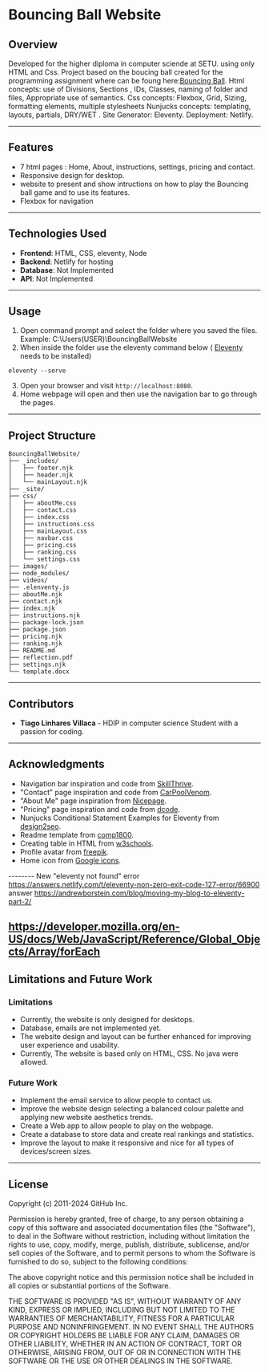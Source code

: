 
# Bouncing Ball Website

## Overview
Developed for the higher diploma in computer sciende at SETU. using only HTML and Css.
Project based on the boucing ball created for the programming assignment where can be foung here:[Bouncing Ball](https://github.com/villaca13/BouncingBall).
Html concepts: use of Divisions, Sections , IDs, Classes, naming of folder and files, Appropriate use of semantics.
Css concepts: Flexbox, Grid, Sizing, formatting elements, multiple stylesheets
Nunjucks concepts: templating, layouts, partials, DRY/WET . 
Site Generator: Eleventy. 
Deployment: Netlify.

---

## Features
- 7 html pages :  Home, About, instructions, settings, pricing and contact. 
- Responsive design for desktop.
- website to present and show intructions on how to play the Bouncing ball game and to use its features. 
- Flexbox for navigation 

---

## Technologies Used

- **Frontend**: HTML, CSS, eleventy, Node 
- **Backend**: Netlify for hosting
- **Database**: Not Implemented
- **API**: Not Implemented

---

## Usage

1. Open command prompt and select the folder where you saved the files. Example: C:\Users\(USER)\BouncingBallWebsite
2. When inside the folder use the eleventy command below ( [Eleventy](https://www.11ty.dev/docs/) needs to be installed)
```
eleventy --serve
```
3. Open your browser and visit `http://localhost:8080`.
4. Home webpage will open and then use the navigation bar to go through the pages. 

---

## Project Structure

```
BouncingBallWebsite/
├── _includes/
│   ├── footer.njk
│   ├── header.njk
│   └── mainLayout.njk
├── _site/
├── css/
│   ├── aboutMe.css
│   ├── contact.css
│   ├── index.css
│   ├── instructions.css
│   ├── mainLayout.css
│   ├── navbar.css
│   ├── pricing.css
│   ├── ranking.css
│   └── settings.css
├── images/
├── node_modules/
├── videos/
├── .elenventy.js
├── aboutMe.njk
├── contact.njk
├── index.njk
├── instructions.njk
├── package-lock.json
├── package.json
├── pricing.njk
├── ranking.njk
├── README.md
├── reflection.pdf
├── settings.njk
└── template.docx
```

---

## Contributors
- **Tiago Linhares Villaca** - HDIP in computer science Student with a passion for coding.

---

## Acknowledgments

- Navigation bar inspiration and code from [SkillThrive](https://www.youtube.com/watch?v=PwWHL3RyQgk&t=621s).
- "Contact" page inspiration and code from [CarPoolVenom](https://www.youtube.com/watch?v=nwEB3Wxh5N0).
- "About Me" page inspiration from [Nicepage](https://nicepage.com/ht/1362604/creative-designer-profile-html-template).
- "Pricing" page inspiration and code from [dcode](https://www.youtube.com/watch?v=jfh0ZJFhj2w).
- Nunjucks Conditional Statement Examples for Eleventy from [design2seo](https://design2seo.com/blog/web-development/11ty/nunjucks-if-statement-for-eleventy/).
- Readme template from [comp1800](https://github.com/comp1800/web_template).
- Creating table in HTML from [w3schools](https://www.w3schools.com/html/html_tables.asp).
- Profile avatar from [freepik](https://www.freepik.com/).
- Home icon from [Google icons](https://fonts.google.com/icons).

-------- New
"eleventy not found" error https://answers.netlify.com/t/eleventy-non-zero-exit-code-127-error/66900  answer  https://andrewborstein.com/blog/moving-my-blog-to-eleventy-part-2/

https://developer.mozilla.org/en-US/docs/Web/JavaScript/Reference/Global_Objects/Array/forEach 
---

## Limitations and Future Work
### Limitations

- Currently, the website is only designed for desktops. 
- Database, emails are not implemented yet. 
- The website design and layout can be further enhanced for improving user experience and usability.
- Currently, The website is based only on HTML, CSS. No java were allowed. 

### Future Work

- Implement the email service to allow people to contact us. 
- Improve the website design selecting a balanced colour palette and applying new website aesthetics trends.
- Create a Web app to allow people to play on the webpage. 
- Create a database to store data and create real rankings and statistics. 
- Improve the layout to make it responsive and nice for all types of devices/screen sizes. 

---

## License

Copyright (c) 2011-2024 GitHub Inc.

Permission is hereby granted, free of charge, to any person obtaining a copy of this software and associated documentation files (the "Software"), to deal in the Software without restriction, including without limitation the rights to use, copy, modify, merge, publish, distribute, sublicense, and/or sell copies of the Software, and to permit persons to whom the Software is furnished to do so, subject to the following conditions:

The above copyright notice and this permission notice shall be included in all copies or substantial portions of the Software.

THE SOFTWARE IS PROVIDED "AS IS", WITHOUT WARRANTY OF ANY KIND, EXPRESS OR IMPLIED, INCLUDING BUT NOT LIMITED TO THE WARRANTIES OF MERCHANTABILITY, FITNESS FOR A PARTICULAR PURPOSE AND NONINFRINGEMENT. IN NO EVENT SHALL THE AUTHORS OR COPYRIGHT HOLDERS BE LIABLE FOR ANY CLAIM, DAMAGES OR OTHER LIABILITY, WHETHER IN AN ACTION OF CONTRACT, TORT OR OTHERWISE, ARISING FROM, OUT OF OR IN CONNECTION WITH THE SOFTWARE OR THE USE OR OTHER DEALINGS IN THE SOFTWARE.

